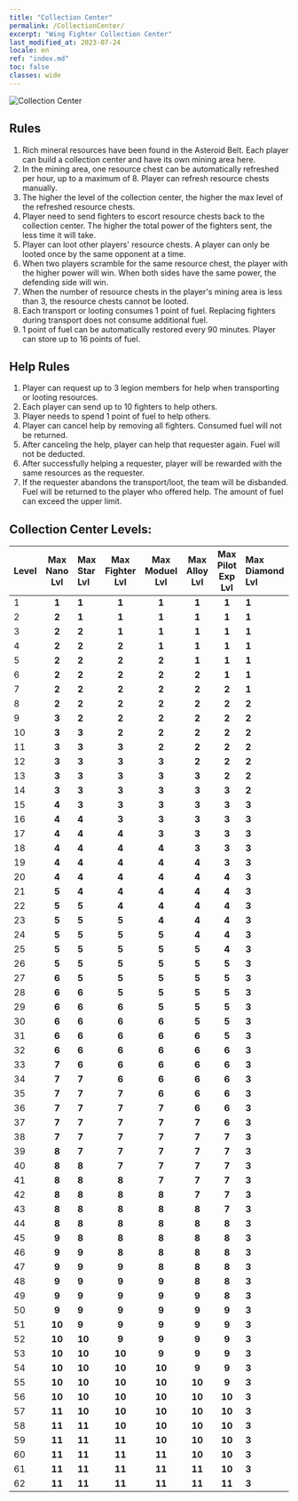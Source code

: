 ```yaml
---
title: "Collection Center"
permalink: /CollectionCenter/
excerpt: "Wing Fighter Collection Center"
last_modified_at: 2023-07-24
locale: en
ref: "index.md"
toc: false
classes: wide
---
```



  ![Collection Center](/images/bh_img6.png)

## Rules

  1. Rich mineral resources have been found in the Asteroid Belt. Each player can build a collection center and have its own mining area here.<br/>
  2. In the mining area, one resource chest can be automatically refreshed per hour, up to a maximum of 8. Player can refresh resource chests manually. <br/>
  3. The higher the level of the collection center, the higher the max level of the refreshed resource chests.<br/>
  4. Player need to send fighters to escort resource chests back to the collection center. The higher the total power of the fighters sent, the less time it will take.<br/>
  5. Player can loot other players' resource chests. A player can only be looted once by the same opponent at a time.<br/>
  6. When two players scramble for the same resource chest, the player with the higher power will win. When both sides have the same power, the defending side will win.<br/>
  7. When the number of resource chests in the player's mining area is less than 3, the resource chests cannot be looted.<br/>
  8. Each transport or looting consumes 1 point of fuel. Replacing fighters during transport does not consume additional fuel.<br/>
  9. 1 point of fuel can be automatically restored every 90 minutes. Player can store up to 16 points of fuel.

## Help Rules

  1. Player can request up to 3 legion members for help when transporting or looting resources. <br/>
  2. Each player can send up to 10 fighters to help others. <br/>
  3. Player needs to spend 1 point of fuel to help others. <br/>
  4. Player can cancel help by removing all fighters. Consumed fuel will not be returned. <br/>
  5. After canceling the help, player can help that requester again. Fuel will not be deducted. <br/>
  6. After successfully helping a requester, player will be rewarded with the same resources as the requester. <br/>
  7. If the requester abandons the transport/loot, the team will be disbanded. Fuel will be returned to the player who offered help. The amount of fuel can exceed the upper limit.


## Collection Center Levels:

  |  Level | Max Nano Lvl | Max Star Lvl | Max Fighter Lvl | Max Moduel Lvl | Max Alloy Lvl | Max Pilot Exp Lvl | Max Diamond Lvl |
  |:-------|:------------:|:-------------|:---------------:|:--------------:|:-------------:|:-----------------:|:----------------|
  | 1  | **1**  | **1**  | **1**  | **1**  | **1**  | **1**  | **1** |
  | 2  | **2**  | **1**  | **1**  | **1**  | **1**  | **1**  | **1** |
  | 3  | **2**  | **2**  | **1**  | **1**  | **1**  | **1**  | **1** |
  | 4  | **2**  | **2**  | **2**  | **1**  | **1**  | **1**  | **1** |
  | 5  | **2**  | **2**  | **2**  | **2**  | **1**  | **1**  | **1** |
  | 6  | **2**  | **2**  | **2**  | **2**  | **2**  | **1**  | **1** |
  | 7  | **2**  | **2**  | **2**  | **2**  | **2**  | **2**  | **1** |
  | 8  | **2**  | **2**  | **2**  | **2**  | **2**  | **2**  | **2** |
  | 9  | **3**  | **2**  | **2**  | **2**  | **2**  | **2**  | **2** |
  | 10  | **3**  | **3**  | **2**  | **2**  | **2**  | **2**  | **2** |
  | 11  | **3**  | **3**  | **3**  | **2**  | **2**  | **2**  | **2** |
  | 12  | **3**  | **3**  | **3**  | **3**  | **2**  | **2**  | **2** |
  | 13  | **3**  | **3**  | **3**  | **3**  | **3**  | **2**  | **2** |
  | 14  | **3**  | **3**  | **3**  | **3**  | **3**  | **3**  | **2** |
  | 15  | **4**  | **3**  | **3**  | **3**  | **3**  | **3**  | **3** |
  | 16  | **4**  | **4**  | **3**  | **3**  | **3**  | **3**  | **3** |
  | 17  | **4**  | **4**  | **4**  | **3**  | **3**  | **3**  | **3** |
  | 18  | **4**  | **4**  | **4**  | **4**  | **3**  | **3**  | **3** |
  | 19  | **4**  | **4**  | **4**  | **4**  | **4**  | **3**  | **3** |
  | 20  | **4**  | **4**  | **4**  | **4**  | **4**  | **4**  | **3** |
  | 21  | **5**  | **4**  | **4**  | **4**  | **4**  | **4**  | **3** |
  | 22  | **5**  | **5**  | **4**  | **4**  | **4**  | **4**  | **3** |
  | 23  | **5**  | **5**  | **5**  | **4**  | **4**  | **4**  | **3** |
  | 24  | **5**  | **5**  | **5**  | **5**  | **4**  | **4**  | **3** |
  | 25  | **5**  | **5**  | **5**  | **5**  | **5**  | **4**  | **3** |
  | 26  | **5**  | **5**  | **5**  | **5**  | **5**  | **5**  | **3** |
  | 27  | **6**  | **5**  | **5**  | **5**  | **5**  | **5**  | **3** |
  | 28  | **6**  | **6**  | **5**  | **5**  | **5**  | **5**  | **3** |
  | 29  | **6**  | **6**  | **6**  | **5**  | **5**  | **5**  | **3** |
  | 30  | **6**  | **6**  | **6**  | **6**  | **5**  | **5**  | **3** |
  | 31  | **6**  | **6**  | **6**  | **6**  | **6**  | **5**  | **3** |
  | 32  | **6**  | **6**  | **6**  | **6**  | **6**  | **6**  | **3** |
  | 33  | **7**  | **6**  | **6**  | **6**  | **6**  | **6**  | **3** |
  | 34  | **7**  | **7**  | **6**  | **6**  | **6**  | **6**  | **3** |
  | 35  | **7**  | **7**  | **7**  | **6**  | **6**  | **6**  | **3** |
  | 36  | **7**  | **7**  | **7**  | **7**  | **6**  | **6**  | **3** |
  | 37  | **7**  | **7**  | **7**  | **7**  | **7**  | **6**  | **3** |
  | 38  | **7**  | **7**  | **7**  | **7**  | **7**  | **7**  | **3** |
  | 39  | **8**  | **7**  | **7**  | **7**  | **7**  | **7**  | **3** |
  | 40  | **8**  | **8**  | **7**  | **7**  | **7**  | **7**  | **3** |
  | 41  | **8**  | **8**  | **8**  | **7**  | **7**  | **7**  | **3** |
  | 42  | **8**  | **8**  | **8**  | **8**  | **7**  | **7**  | **3** |
  | 43  | **8**  | **8**  | **8**  | **8**  | **8**  | **7**  | **3** |
  | 44  | **8**  | **8**  | **8**  | **8**  | **8**  | **8**  | **3** |
  | 45  | **9**  | **8**  | **8**  | **8**  | **8**  | **8**  | **3** |
  | 46  | **9**  | **9**  | **8**  | **8**  | **8**  | **8**  | **3** |
  | 47  | **9**  | **9**  | **9**  | **8**  | **8**  | **8**  | **3** |
  | 48  | **9**  | **9**  | **9**  | **9**  | **8**  | **8**  | **3** |
  | 49  | **9**  | **9**  | **9**  | **9**  | **9**  | **8**  | **3** |
  | 50  | **9**  | **9**  | **9**  | **9**  | **9**  | **9**  | **3** |
  | 51  | **10**  | **9**  | **9**  | **9**  | **9**  | **9**  | **3** |
  | 52  | **10**  | **10**  | **9**  | **9**  | **9**  | **9**  | **3** |
  | 53  | **10**  | **10**  | **10**  | **9**  | **9**  | **9**  | **3** |
  | 54  | **10**  | **10**  | **10**  | **10**  | **9**  | **9**  | **3** |
  | 55  | **10**  | **10**  | **10**  | **10**  | **10**  | **9**  | **3** |
  | 56  | **10**  | **10**  | **10**  | **10**  | **10**  | **10**  | **3** |
  | 57  | **11**  | **10**  | **10**  | **10**  | **10**  | **10**  | **3** |
  | 58  | **11**  | **11**  | **10**  | **10**  | **10**  | **10**  | **3** |
  | 59  | **11**  | **11**  | **11**  | **10**  | **10**  | **10**  | **3** |
  | 60  | **11**  | **11**  | **11**  | **11**  | **10**  | **10**  | **3** |
  | 61  | **11**  | **11**  | **11**  | **11**  | **11**  | **10**  | **3** |
  | 62  | **11**  | **11**  | **11**  | **11**  | **11**  | **11**  | **3** |
